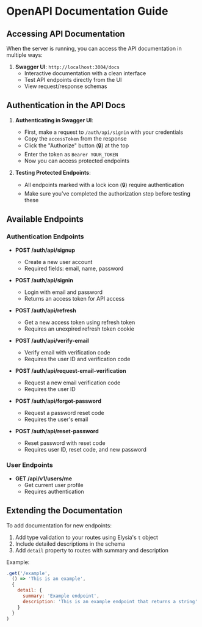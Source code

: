 # OpenAPI Documentation Guide

## Accessing API Documentation

When the server is running, you can access the API documentation in multiple ways:

1. **Swagger UI**: `http://localhost:3004/docs`
   - Interactive documentation with a clean interface
   - Test API endpoints directly from the UI
   - View request/response schemas

## Authentication in the API Docs

1. **Authenticating in Swagger UI**:
   - First, make a request to `/auth/api/signin` with your credentials
   - Copy the `accessToken` from the response
   - Click the "Authorize" button (🔒) at the top
   - Enter the token as `Bearer YOUR_TOKEN`
   - Now you can access protected endpoints

2. **Testing Protected Endpoints**:
   - All endpoints marked with a lock icon (🔒) require authentication
   - Make sure you've completed the authorization step before testing these

## Available Endpoints

### Authentication Endpoints

- **POST /auth/api/signup**
  - Create a new user account
  - Required fields: email, name, password

- **POST /auth/api/signin**
  - Login with email and password
  - Returns an access token for API access

- **POST /auth/api/refresh**
  - Get a new access token using refresh token
  - Requires an unexpired refresh token cookie

- **POST /auth/api/verify-email**
  - Verify email with verification code
  - Requires the user ID and verification code

- **POST /auth/api/request-email-verification**
  - Request a new email verification code
  - Requires the user ID

- **POST /auth/api/forgot-password**
  - Request a password reset code
  - Requires the user's email

- **POST /auth/api/reset-password**
  - Reset password with reset code
  - Requires user ID, reset code, and new password

### User Endpoints

- **GET /api/v1/users/me**
  - Get current user profile
  - Requires authentication

## Extending the Documentation

To add documentation for new endpoints:

1. Add type validation to your routes using Elysia's `t` object
2. Include detailed descriptions in the schema
3. Add `detail` property to routes with summary and description

Example:

```javascript
.get('/example',
  () => 'This is an example',
  {
    detail: {
      summary: 'Example endpoint',
      description: 'This is an example endpoint that returns a string'
    }
  }
)
```
